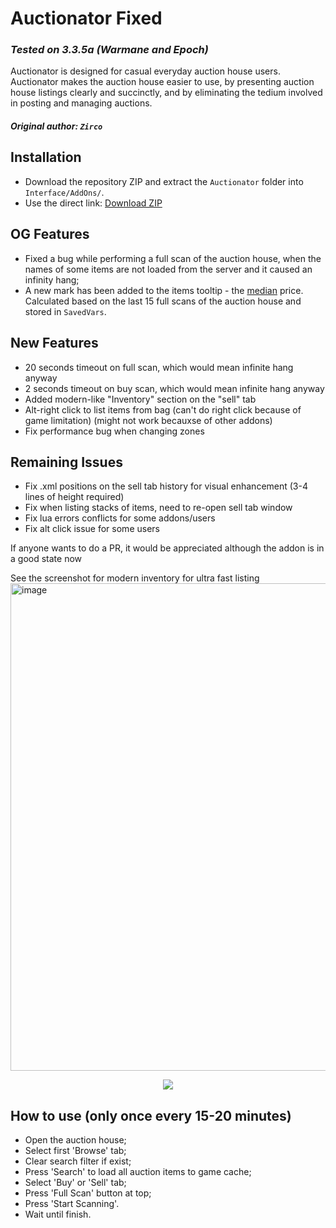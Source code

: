 # Auctionator Fixed
### _Tested on 3.3.5a (Warmane and Epoch)_

Auctionator is designed for casual everyday auction house users. Auctionator makes the auction house easier to use, by presenting auction house listings clearly and succinctly, and by eliminating the tedium involved in posting and managing auctions.
##### Original author: `Zirco`

## Installation
- Download the repository ZIP and extract the `Auctionator` folder into `Interface/AddOns/`.
- Use the direct link: [Download ZIP](https://github.com/thierbig/Auctionator-3.3.5-Fixed/archive/refs/heads/main.zip)
 
## OG Features
- Fixed a bug while performing a full scan of the auction house, when the names of some items are not loaded from the server and it caused an infinity hang;
- A new mark has been added to the items tooltip - the [median](https://en.wikipedia.org/wiki/Median) price. Calculated based on the last 15 full scans of the auction house and stored in `SavedVars`.

## New Features
- 20 seconds timeout on full scan, which would mean infinite hang anyway
- 2 seconds timeout on buy scan, which would mean infinite hang anyway
- Added modern-like "Inventory" section on the "sell" tab
- Alt-right click to list items from bag (can't do right click because of game limitation) (might not work becauxse of other addons)
- Fix performance bug when changing zones

## Remaining Issues
- Fix .xml positions on the sell tab history for visual enhancement (3-4 lines of height required)
- Fix when listing stacks of items, need to re-open sell tab window
- Fix lua errors conflicts for some addons/users
- Fix alt click issue for some users

If anyone wants to do a PR, it would be appreciated although the addon is in a good state now

See the screenshot for modern inventory for ultra fast listing
<img width="1495" height="780" alt="image" src="https://github.com/user-attachments/assets/1ab30eab-9207-44e3-8e23-8865279f25ac" />



<p align="center">
<img src="https://i115.fastpic.org/big/2021/0926/e6/020ebdf2dfa301ea50233b5315c318e6.png">
</p>

## How to use (only once every 15-20 minutes)
 - Open the auction house;
 - Select first 'Browse' tab;
 - Clear search filter if exist;
 - Press 'Search' to load all auction items to game cache;
 - Select 'Buy' or 'Sell' tab;
 - Press 'Full Scan' button at top;
 - Press 'Start Scanning'.
 - Wait until finish.
